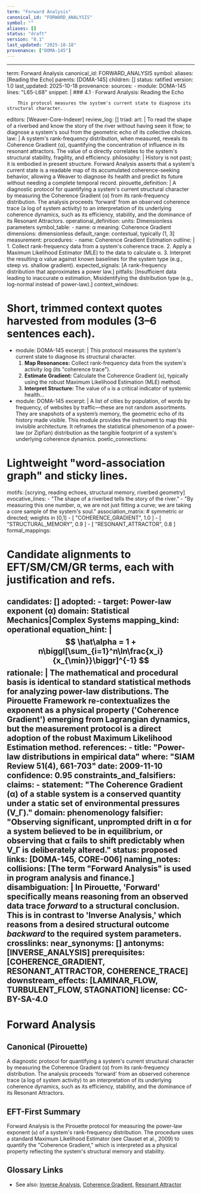 ```yaml
---
term: "Forward Analysis"
canonical_id: "FORWARD_ANALYSIS"
symbol: ""
aliases: []
status: "draft"
version: "0.1"
last_updated: "2025-10-18"
provenance: ["DOMA-145"]
---
```


---
term: Forward Analysis
canonical_id: FORWARD_ANALYSIS
symbol: 
aliases: [Reading the Echo]
parents: [DOMA-145]
children: []
status: ratified
version: 1.0
last_updated: 2025-10-18
provenance:
  sources:
    - module: DOMA-145
      lines: "L65-L68"
      snippet: |
        ### 4.1 · Forward Analysis: Reading the Echo

        This protocol measures the system's current state to diagnose its structural character.
  editors: [Weaver-Core-Indexer]
  review_log: []
triad:
  art: |
    To read the shape of a riverbed and know the story of the river without having seen it flow; to diagnose a system's soul from the geometric echo of its collective choices.
  law: |
    A system's rank-frequency distribution, when measured, reveals its Coherence Gradient (α), quantifying the concentration of influence in its resonant attractors. The value of α directly correlates to the system's structural stability, fragility, and efficiency.
  philosophy: |
    History is not past; it is embodied in present structure. Forward Analysis asserts that a system's current state is a readable map of its accumulated coherence-seeking behavior, allowing a Weaver to diagnose its health and predict its future without needing a complete temporal record.
pirouette_definition: |
  A diagnostic protocol for quantifying a system's current structural character by measuring the Coherence Gradient (α) from its rank-frequency distribution. The analysis proceeds 'forward' from an observed coherence trace (a log of system activity) to an interpretation of its underlying coherence dynamics, such as its efficiency, stability, and the dominance of its Resonant Attractors.
operational_definition:
  units: Dimensionless parameters
  symbol_table:
    - name: α
      meaning: Coherence Gradient
      dimensions: dimensionless
      default_range: contextual, typically (1, 3]
  measurement:
    procedures:
      - name: Coherence Gradient Estimation
        outline: |
          1.  Collect rank-frequency data from a system's coherence trace.
          2.  Apply a Maximum Likelihood Estimator (MLE) to the data to calculate α.
          3.  Interpret the resulting α value against known baselines for the system type (e.g., steep vs. shallow gradient).
        expected_signals: [A rank-frequency distribution that approximates a power law.]
        pitfalls: [Insufficient data leading to inaccurate α estimation, Misidentifying the distribution type (e.g., log-normal instead of power-law).]
context_windows:
  # Short, trimmed context quotes harvested from modules (3–6 sentences each).
  - module: DOMA-145
    excerpt: |
      This protocol measures the system's current state to diagnose its structural character.
      1.  **Map Resonances:** Collect rank-frequency data from the system's activity log (its "coherence trace").
      2.  **Estimate Gradient:** Calculate the Coherence Gradient (`α`), typically using the robust Maximum Likelihood Estimation (MLE) method.
      3.  **Interpret Structure:** The value of `α` is a critical indicator of systemic health...
  - module: DOMA-145
    excerpt: |
      A list of cities by population, of words by frequency, of websites by traffic—these are not random assortments. They are snapshots of a system’s memory, the geometric echo of its history made visible. This module provides the instrument to map this invisible architecture. It reframes the statistical phenomenon of a power-law (or Zipfian) distribution as the tangible footprint of a system's underlying coherence dynamics.
poetic_connections:
  # Lightweight "word-association graph" and sticky lines.
  motifs: [scrying, reading echoes, structural memory, riverbed geometry]
  evocative_lines:
    - "The shape of a riverbed tells the story of the river."
    - "By measuring this one number, α, we are not just fitting a curve; we are taking a core sample of the system's soul."
  association_matrix:
    # symmetric or directed; weights in [0,1]
    - [ "COHERENCE_GRADIENT", 1.0 ]
    - [ "STRUCTURAL_MEMORY", 0.9 ]
    - [ "RESONANT_ATTRACTOR", 0.8 ]
formal_mappings:
  # Candidate alignments to EFT/SM/CM/GR terms, each with justification and refs.
  candidates: []
  adopted:
    - target: Power-law exponent (α)
      domain: Statistical Mechanics|Complex Systems
      mapping_kind: operational
      equation_hint: |
        $$ \hat\alpha = 1 + n\biggl[\sum_{i=1}^n\ln\frac{x_i}{x_{\min}}\biggr]^{-1} $$
      rationale: |
        The mathematical and procedural basis is identical to standard statistical methods for analyzing power-law distributions. The Pirouette Framework re-contextualizes the exponent as a physical property ('Coherence Gradient') emerging from Lagrangian dynamics, but the measurement protocol is a direct adoption of the robust Maximum Likelihood Estimation method.
      references:
        - title: "Power-law distributions in empirical data"
          where: "SIAM Review 51(4), 661-703"
          date: 2009-11-10
      confidence: 0.95
constraints_and_falsifiers:
  claims:
    - statement: "The Coherence Gradient (α) of a stable system is a conserved quantity under a static set of environmental pressures (V_Γ)."
      domain: phenomenology
      falsifier: "Observing significant, unprompted drift in α for a system believed to be in equilibrium, or observing that α fails to shift predictably when V_Γ is deliberately altered."
      status: proposed
      links: [DOMA-145, CORE-006]
naming_notes:
  collisions: [The term "Forward Analysis" is used in program analysis and finance.]
  disambiguation: |
    In Pirouette, 'Forward' specifically means reasoning from an observed data trace *forward* to a structural conclusion. This is in contrast to 'Inverse Analysis,' which reasons from a desired structural outcome *backward* to the required system parameters.
crosslinks:
  near_synonyms: []
  antonyms: [INVERSE_ANALYSIS]
  prerequisites: [COHERENCE_GRADIENT, RESONANT_ATTRACTOR, COHERENCE_TRACE]
  downstream_effects: [LAMINAR_FLOW, TURBULENT_FLOW, STAGNATION]
license: CC-BY-SA-4.0
---

# Forward Analysis

## Canonical (Pirouette)
A diagnostic protocol for quantifying a system's current structural character by measuring the Coherence Gradient (α) from its rank-frequency distribution. The analysis proceeds 'forward' from an observed coherence trace (a log of system activity) to an interpretation of its underlying coherence dynamics, such as its efficiency, stability, and the dominance of its Resonant Attractors.

## EFT-First Summary
Forward Analysis is the Pirouette protocol for measuring the power-law exponent (`α`) of a system's rank-frequency distribution. The procedure uses a standard Maximum Likelihood Estimator (see Clauset et al., 2009) to quantify the "Coherence Gradient," which is interpreted as a physical property reflecting the system's structural memory and stability.

## Glossary Links
- See also: [Inverse Analysis](INVERSE_ANALYSIS), [Coherence Gradient](COHERENCE_GRADIENT), [Resonant Attractor](RESONANT_ATTRACTOR)
